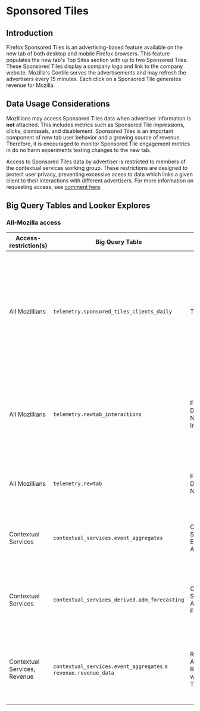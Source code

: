 # Sponsored Tiles

## Introduction

Firefox Sponsored Tiles is an advertising-based feature available on the new tab of both desktop and mobile Firefox browsers. This feature populates the new tab's Top Sites section with up to two Sponsored Tiles. These Sponsored Tiles display a company logo and link to the company website. Mozilla's Contile serves the advertisements and may refresh the advertisers every 15 minutes. Each click on a Sponsored Tile generates revenue for Mozilla.

## Data Usage Considerations

Mozillians may access Sponsored Tiles data when advertiser information is **not** attached. This includes metrics such as Sponsored Tile impressions, clicks, dismissals, and disablement. Sponsored Tiles is an important component of new tab user behavior and a growing source of revenue. Therefore, it is encouraged to monitor Sponsored Tile engagement metrics in do no harm experiments testing changes to the new tab.

Access to Sponsored Tiles data by advertiser is restricted to members of the contextual services working group. These restrictions are designed to protect user privacy, preventing excessive acess to data which links a given client to their interactions with different advertisers. For more information on requesting access, see [comment here](https://mana.mozilla.org/wiki/display/DATA/Data+Access+Policies).

## Big Query Tables and Looker Explores

### All-Mozilla access

| Access-restriction(s)  | Big Query Table                                     | Looker Explore                         | Description                                 |
| ---------------------------- | --------------------------------------------- | -------------------------------------- | ------------------------------------------- |
| All Mozillians               | `telemetry.sponsored_tiles_clients_daily`     | TBD                                    | Workhorse dataset for Sponsored Tiles, includes desktop and mobile data. All new Sponsored Tiles metrics are added to this table. Does not include advertiser data. |
| All Mozillians               | `telemetry.newtab_interactions`               | Firefox Desktop > New Tab Interactions | In-development dataset for basic analyses. Available metrics are limited to **desktop** clicks and impressions.                             |
| All Mozillians               | `telemetry.newtab`                            | Firefox Desktop > Newtab               | Expanded newtab **desktop** dataset. Requires unnesting events. |
| Contextual Services          | `contextual_services.event_aggregates`        | Contextual Services > Event Aggregates | Workhorse dataset for Sponsored Tiles and Suggest analyses by advertiser. |
| Contextual Services          | `contextual_services_derived.adm_forecasting` | Contextual Services > AdM Forecasting  | Dataset with required components for Sponsored Tiles and Suggest revenue forecasts. |
| Contextual Services, Revenue | `contextual_services.event_aggregates` x  `revenue.revenue_data`   | Revenue > AdM Revenue with Telemetry  | Revenue information combined with usage metrics. This dataset is useful for CPC analyses. |

